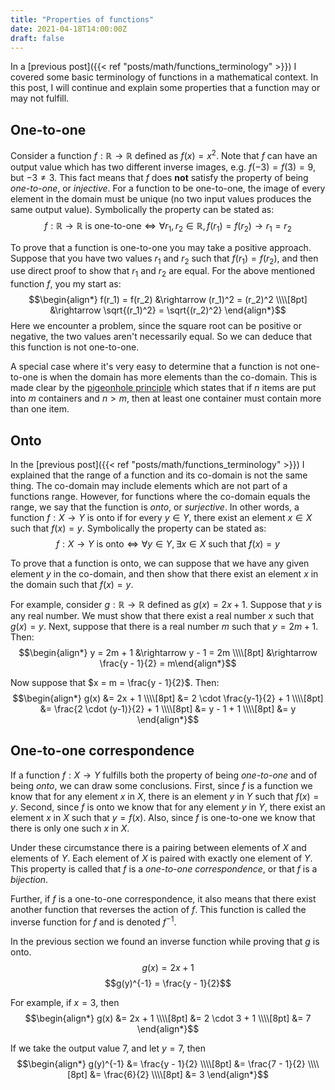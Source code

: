 ```yaml
---
title: "Properties of functions"
date: 2021-04-18T14:00:00Z
draft: false 
---
```

In a [previous post]({{< ref "posts/math/functions_terminology" >}}) I covered some basic terminology of functions in a mathematical context. In this post, I will continue and explain some properties that a function may or may not fulfill.
## One-to-one
Consider a function $f: \mathbb{R} \rightarrow \mathbb{R}$ defined as $f(x) = x^2$. Note that $f$ can have an output value which has two different inverse images, e.g. $f(-3) = f(3) = 9$, but $-3 \ne 3$. This fact means that $f$ does **not** satisfy the property of being *one-to-one*, or *injective*.
For a function to be one-to-one, the image of every element in the domain must be unique (no two input values produces the same output value). Symbolically the property can be stated as:
$$f: \mathbb{R} \rightarrow \mathbb{R} \text{ is one-to-one} \iff \forall{r_1,r_2} \in \mathbb{R}, f(r_1) = f(r_2) \rightarrow r_1 = r_2 $$

To prove that a function is one-to-one you may take a positive approach. Suppose that you have two values $r_1$ and $r_2$ such that $f(r_1) = f(r_2)$, and then use direct proof to show that $r_1$ and $r_2$ are equal. For the above mentioned function $f$, you my start as:
$$\begin{align*} f(r_1) = f(r_2) &\rightarrow (r_1)^2 = (r_2)^2 \\\\[8pt] &\rightarrow \sqrt{(r_1)^2} = \sqrt{(r_2)^2} \end{align*}$$
Here we encounter a problem, since the square root can be positive or negative, the two values aren't necessarily equal. So we can deduce that this function is not one-to-one.

A special case where it's very easy to determine that a function is not one-to-one is when the domain has more elements than the co-domain. This is made clear by the [pigeonhole principle](https://en.wikipedia.org/wiki/Pigeonhole_principle) which states that if $n$ items are put into $m$ containers and $n > m$, then at least one container must contain more than one item.

## Onto
In the [previous post]({{< ref "posts/math/functions_terminology" >}}) I explained that the range of a function and its co-domain is not the same thing. The co-domain may include elements which are not part of a functions range. However, for functions where the co-domain equals the range, we say that the function is *onto*, or *surjective*. In other words, a function $f: X \rightarrow Y$ is onto if for every $y \in Y$, there exist an element $x \in X$ such that $f(x) = y$. Symbolically the property can be stated as:
$$f: X \rightarrow Y \text{ is onto} \iff \forall{y} \in Y, \exists x \in X \text{ such that } f(x) = y$$

To prove that a function is onto, we can suppose that we have any given element $y$ in the co-domain, and then show that there exist an element $x$ in the domain such that $f(x) = y$.

For example, consider $g: \mathbb{R} \rightarrow \mathbb{R}$ defined as $g(x) = 2x + 1$. Suppose that $y$ is any real number. We must show that there exist a real number $x$ such that $g(x) = y$. Next, suppose that there is a real number $m$ such that $y = 2m + 1$. Then:
$$\begin{align*} y = 2m + 1 &\rightarrow y - 1 = 2m \\\\[8pt] &\rightarrow \frac{y - 1}{2} = m\end{align*}$$

Now suppose that $x = m = \frac{y - 1}{2}$. Then:
$$\begin{align*} g(x) &= 2x + 1 \\\\[8pt] &= 2 \cdot \frac{y-1}{2} + 1 \\\\[8pt] &= \frac{2 \cdot (y-1)}{2} + 1 \\\\[8pt] &= y - 1 + 1 \\\\[8pt] &= y \end{align*}$$

## One-to-one correspondence
If a function $f: X \rightarrow Y$ fulfills both the property of being *one-to-one* and of being *onto*, we can draw some conclusions. First, since $f$ is a function we know that for any element $x$ in $X$, there is an element $y$ in $Y$ such that $f(x) = y$. Second, since $f$ is onto we know that for any element $y$ in $Y$, there exist an element $x$ in $X$ such that $y = f(x)$. Also, since $f$ is one-to-one we know that there is only one such $x$ in $X$.

Under these circumstance there is a pairing between elements of $X$ and elements of $Y$. Each element of $X$ is paired with exactly one element of $Y$. This property is called that $f$ is a *one-to-one correspondence*, or that $f$ is a *bijection*.

Further, if $f$ is a one-to-one correspondence, it also means that there exist another function that reverses the action of $f$. This function is called the inverse function for $f$ and is denoted $f^{-1}$.

In the previous section we found an inverse function while proving that $g$ is onto.
$$g(x) = 2x + 1$$
$$g(y)^{-1} = \frac{y - 1}{2}$$

For example, if $x = 3$, then
$$\begin{align*} g(x) &= 2x + 1 \\\\[8pt] &= 2 \cdot 3 + 1 \\\\[8pt] &= 7 \end{align*}$$

If we take the output value $7$, and let $y = 7$, then
$$\begin{align*} g(y)^{-1} &= \frac{y - 1}{2} \\\\[8pt] &= \frac{7 - 1}{2} \\\\[8pt] &= \frac{6}{2} \\\\[8pt] &= 3 \end{align*}$$